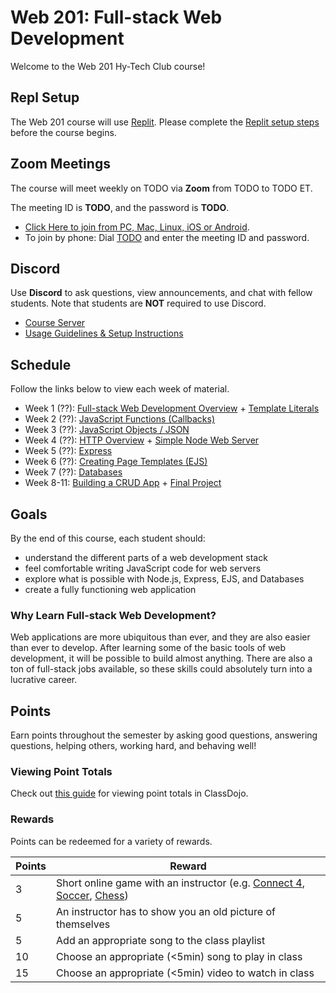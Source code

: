 # Web 201: Full-stack Web Development
Welcome to the Web 201 Hy-Tech Club course!

## Repl Setup
The Web 201 course will use [Replit](https://replit.com). Please complete the [Replit setup steps](ReplSetup.md) before the course begins.

## Zoom Meetings
The course will meet weekly on TODO via **Zoom** from TODO to TODO ET.

The meeting ID is **TODO**, and the password is **TODO**.

- [Click Here to join from PC, Mac, Linux, iOS or Android](TODO).
- To join by phone: Dial [TODO](tel:+1TODO) and enter the meeting ID and password.

## Discord
Use **Discord** to ask questions, view announcements, and chat with fellow students. Note that students are **NOT** required to use Discord.

- [Course Server](TODO)
- [Usage Guidelines & Setup Instructions](https://hylandtechclub.com/DiscordUse)

## Schedule
Follow the links below to view each week of material.

- Week 1 (??): [Full-stack Web Development Overview](FullStackOverview/StudentDesc.md) + [Template Literals](TemplateLiterals/StudentDesc.md)
- Week 2 (??): [JavaScript Functions (Callbacks)](JavaScriptFunctions/StudentDesc.md)
- Week 3 (??): [JavaScript Objects / JSON](JavaScriptObjects/StudentDesc.md)
- Week 4 (??): [HTTP Overview](HttpOverview/StudentDesc.md) + [Simple Node Web Server](SimpleNodeWebServer/StudentDesc.md)
- Week 5 (??): [Express](ExpressProjects/StudentDesc.md)
- Week 6 (??): [Creating Page Templates (EJS)](EjsTemplates/StudentDesc.md)
- Week 7 (??): [Databases](DatabasesReplit/StudentDesc.md)
- Week 8-11: [Building a CRUD App](FullCrudApp/CrudAppWalkthrough.md) + [Final Project](FinalProject/FinalProject.md)

## Goals
By the end of this course, each student should:

- understand the different parts of a web development stack
- feel comfortable writing JavaScript code for web servers
- explore what is possible with Node.js, Express, EJS, and Databases
- create a fully functioning web application

### Why Learn Full-stack Web Development?
Web applications are more ubiquitous than ever, and they are also easier than ever to develop. After learning some of the basic tools of web development, it will be possible to build almost anything. There are also a ton of full-stack jobs available, so these skills could absolutely turn into a lucrative career.

## Points
Earn points throughout the semester by asking good questions, answering questions, helping others, working hard, and behaving well!

### Viewing Point Totals
Check out [this guide](https://hylandtechclub.com/ClassDojoPoints) for viewing point totals in ClassDojo.

### Rewards
Points can be redeemed for a variety of rewards.

| Points | Reward |
| -- | -- |
| 3 | Short online game with an instructor (e.g. [Connect 4](https://www.mathsisfun.com/games/connect4.html), [Soccer](https://www.agame.com/game/1-on-1-soccer-classic), [Chess](https://lichess.org/setup/friend)) |
| 5 | An instructor has to show you an old picture of themselves |
| 5 | Add an appropriate song to the class playlist |
| 10 | Choose an appropriate (<5min) song to play in class |
| 15 | Choose an appropriate (<5min) video to watch in class |